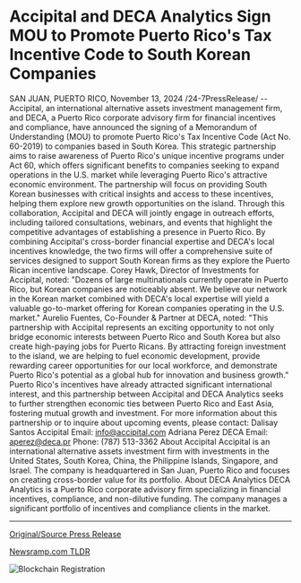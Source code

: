 # Accipital and DECA Analytics Sign MOU to Promote Puerto Rico's Tax Incentive Code to South Korean Companies

SAN JUAN, PUERTO RICO, November 13, 2024 /24-7PressRelease/ -- Accipital, an international alternative assets investment management firm, and DECA, a Puerto Rico corporate advisory firm for financial incentives and compliance, have announced the signing of a Memorandum of Understanding (MOU) to promote Puerto Rico's Tax Incentive Code (Act No. 60-2019) to companies based in South Korea.  This strategic partnership aims to raise awareness of Puerto Rico's unique incentive programs under Act 60, which offers significant benefits to companies seeking to expand operations in the U.S. market while leveraging Puerto Rico's attractive economic environment. The partnership will focus on providing South Korean businesses with critical insights and access to these incentives, helping them explore new growth opportunities on the island.  Through this collaboration, Accipital and DECA will jointly engage in outreach efforts, including tailored consultations, webinars, and events that highlight the competitive advantages of establishing a presence in Puerto Rico. By combining Accipital's cross-border financial expertise and DECA's local incentives knowledge, the two firms will offer a comprehensive suite of services designed to support South Korean firms as they explore the Puerto Rican incentive landscape.   Corey Hawk, Director of Investments for Accipital, noted: "Dozens of large multinationals currently operate in Puerto Rico, but Korean companies are noticeably absent. We believe our network in the Korean market combined with DECA's local expertise will yield a valuable go-to-market offering for Korean companies operating in the U.S. market."   Aurelio Fuentes, Co-Founder & Partner at DECA, noted: "This partnership with Accipital represents an exciting opportunity to not only bridge economic interests between Puerto Rico and South Korea but also create high-paying jobs for Puerto Ricans. By attracting foreign investment to the island, we are helping to fuel economic development, provide rewarding career opportunities for our local workforce, and demonstrate Puerto Rico's potential as a global hub for innovation and business growth."  Puerto Rico's incentives have already attracted significant international interest, and this partnership between Accipital and DECA Analytics seeks to further strengthen economic ties between Puerto Rico and East Asia, fostering mutual growth and investment.  For more information about this partnership or to inquire about upcoming events, please contact:  Dalisay Santos Accipital  Email: info@accipital.com  Adriana Perez DECA  Email: aperez@deca.pr  Phone: (787) 513-3362  About Accipital  Accipital is an international alternative assets investment firm with investments in the United States, South Korea, China, the Philippine Islands, Singapore, and Israel. The company is headquartered in San Juan, Puerto Rico and focuses on creating cross-border value for its portfolio.  About DECA Analytics  DECA Analytics is a Puerto Rico corporate advisory firm specializing in financial incentives, compliance, and non-dilutive funding. The company manages a significant portfolio of incentives and compliance clients in the market. 

---

[Original/Source Press Release](https://www.24-7pressrelease.com/press-release/516117/accipital-and-deca-analytics-sign-mou-to-promote-puerto-ricos-tax-incentive-code-to-south-korean-companies)
                    

[Newsramp.com TLDR](https://newsramp.com/curated-news/accipital-and-deca-partner-to-promote-puerto-rico-s-tax-incentive-code-to-south-korean-companies/725185e02dfe577bcb07a2102d350b89) 

 

 



![Blockchain Registration](https://cdn.newsramp.app/24-7PressRelease/qrcode/2411/13/maskygLy.webp)